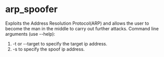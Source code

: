 # arp_spoofer
Exploits the Address Resolution Protocol(ARP) and allows the user to become the man in the middle to carry out further attacks.
Command line arguments (use --help):
1) -t or --target to specify the target ip address.
2) -s to specify the spoof ip address.
